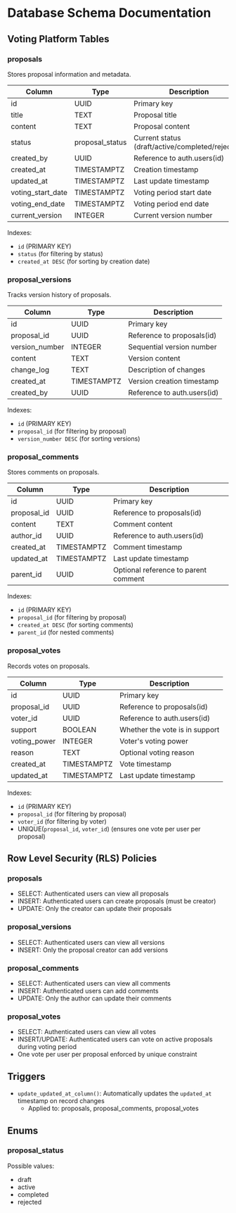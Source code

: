# Database Schema Documentation

## Voting Platform Tables

### proposals

Stores proposal information and metadata.

| Column | Type | Description |
|--------|------|-------------|
| id | UUID | Primary key |
| title | TEXT | Proposal title |
| content | TEXT | Proposal content |
| status | proposal_status | Current status (draft/active/completed/rejected) |
| created_by | UUID | Reference to auth.users(id) |
| created_at | TIMESTAMPTZ | Creation timestamp |
| updated_at | TIMESTAMPTZ | Last update timestamp |
| voting_start_date | TIMESTAMPTZ | Voting period start date |
| voting_end_date | TIMESTAMPTZ | Voting period end date |
| current_version | INTEGER | Current version number |

Indexes:
- `id` (PRIMARY KEY)
- `status` (for filtering by status)
- `created_at DESC` (for sorting by creation date)

### proposal_versions

Tracks version history of proposals.

| Column | Type | Description |
|--------|------|-------------|
| id | UUID | Primary key |
| proposal_id | UUID | Reference to proposals(id) |
| version_number | INTEGER | Sequential version number |
| content | TEXT | Version content |
| change_log | TEXT | Description of changes |
| created_at | TIMESTAMPTZ | Version creation timestamp |
| created_by | UUID | Reference to auth.users(id) |

Indexes:
- `id` (PRIMARY KEY)
- `proposal_id` (for filtering by proposal)
- `version_number DESC` (for sorting versions)

### proposal_comments

Stores comments on proposals.

| Column | Type | Description |
|--------|------|-------------|
| id | UUID | Primary key |
| proposal_id | UUID | Reference to proposals(id) |
| content | TEXT | Comment content |
| author_id | UUID | Reference to auth.users(id) |
| created_at | TIMESTAMPTZ | Comment timestamp |
| updated_at | TIMESTAMPTZ | Last update timestamp |
| parent_id | UUID | Optional reference to parent comment |

Indexes:
- `id` (PRIMARY KEY)
- `proposal_id` (for filtering by proposal)
- `created_at DESC` (for sorting comments)
- `parent_id` (for nested comments)

### proposal_votes

Records votes on proposals.

| Column | Type | Description |
|--------|------|-------------|
| id | UUID | Primary key |
| proposal_id | UUID | Reference to proposals(id) |
| voter_id | UUID | Reference to auth.users(id) |
| support | BOOLEAN | Whether the vote is in support |
| voting_power | INTEGER | Voter's voting power |
| reason | TEXT | Optional voting reason |
| created_at | TIMESTAMPTZ | Vote timestamp |
| updated_at | TIMESTAMPTZ | Last update timestamp |

Indexes:
- `id` (PRIMARY KEY)
- `proposal_id` (for filtering by proposal)
- `voter_id` (for filtering by voter)
- UNIQUE(`proposal_id`, `voter_id`) (ensures one vote per user per proposal)

## Row Level Security (RLS) Policies

### proposals

- SELECT: Authenticated users can view all proposals
- INSERT: Authenticated users can create proposals (must be creator)
- UPDATE: Only the creator can update their proposals

### proposal_versions

- SELECT: Authenticated users can view all versions
- INSERT: Only the proposal creator can add versions

### proposal_comments

- SELECT: Authenticated users can view all comments
- INSERT: Authenticated users can add comments
- UPDATE: Only the author can update their comments

### proposal_votes

- SELECT: Authenticated users can view all votes
- INSERT/UPDATE: Authenticated users can vote on active proposals during voting period
- One vote per user per proposal enforced by unique constraint

## Triggers

- `update_updated_at_column()`: Automatically updates the `updated_at` timestamp on record changes
  - Applied to: proposals, proposal_comments, proposal_votes

## Enums

### proposal_status

Possible values:
- draft
- active
- completed
- rejected 